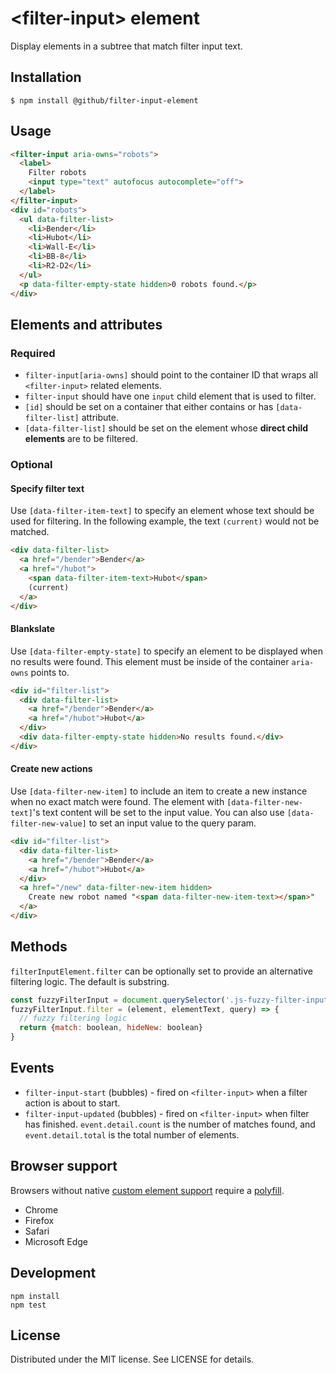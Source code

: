 # &lt;filter-input&gt; element

Display elements in a subtree that match filter input text.

## Installation

```
$ npm install @github/filter-input-element
```

## Usage

```html
<filter-input aria-owns="robots">
  <label>
    Filter robots
    <input type="text" autofocus autocomplete="off">
  </label>
</filter-input>
<div id="robots">
  <ul data-filter-list>
    <li>Bender</li>
    <li>Hubot</li>
    <li>Wall-E</li>
    <li>BB-8</li>
    <li>R2-D2</li>
  </ul>
  <p data-filter-empty-state hidden>0 robots found.</p>
</div>
```

## Elements and attributes

### Required

- `filter-input[aria-owns]` should point to the container ID that wraps all `<filter-input>` related elements.
- `filter-input` should have one `input` child element that is used to filter.
- `[id]` should be set on a container that either contains or has `[data-filter-list]` attribute.
- `[data-filter-list]` should be set on the element whose **direct child elements** are to be filtered.

### Optional

#### Specify filter text

Use `[data-filter-item-text]` to specify an element whose text should be used for filtering. In the following example, the text `(current)` would not be matched.

```html
<div data-filter-list>
  <a href="/bender">Bender</a>
  <a href="/hubot">
    <span data-filter-item-text>Hubot</span>
    (current)
  </a>
</div>
```

#### Blankslate

Use `[data-filter-empty-state]` to specify an element to be displayed when no results were found. This element must be inside of the container `aria-owns` points to.

```html
<div id="filter-list">
  <div data-filter-list>
    <a href="/bender">Bender</a>
    <a href="/hubot">Hubot</a>
  </div>
  <div data-filter-empty-state hidden>No results found.</div>
</div>
```

#### Create new actions

Use `[data-filter-new-item]` to include an item to create a new instance when no exact match were found. The element with `[data-filter-new-text]`'s text content will be set to the input value. You can also use `[data-filter-new-value]` to set an input value to the query param.

```html
<div id="filter-list">
  <div data-filter-list>
    <a href="/bender">Bender</a>
    <a href="/hubot">Hubot</a>
  </div>
  <a href="/new" data-filter-new-item hidden>
    Create new robot named "<span data-filter-new-item-text></span>"
  </a>
</div>
```

## Methods

`filterInputElement.filter` can be optionally set to provide an alternative filtering logic. The default is substring.

```js
const fuzzyFilterInput = document.querySelector('.js-fuzzy-filter-input')
fuzzyFilterInput.filter = (element, elementText, query) => {
  // fuzzy filtering logic
  return {match: boolean, hideNew: boolean}
}
```

## Events

- `filter-input-start` (bubbles) - fired on `<filter-input>` when a filter action is about to start.
- `filter-input-updated` (bubbles) - fired on `<filter-input>` when filter has finished. `event.detail.count` is the number of matches found, and `event.detail.total` is the total number of elements.

## Browser support

Browsers without native [custom element support][support] require a [polyfill][].

- Chrome
- Firefox
- Safari
- Microsoft Edge

[support]: https://caniuse.com/#feat=custom-elementsv1
[polyfill]: https://github.com/webcomponents/custom-elements

## Development

```
npm install
npm test
```

## License

Distributed under the MIT license. See LICENSE for details.
